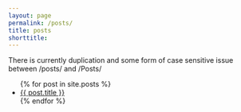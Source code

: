 ```yaml
---
layout: page
permalink: /posts/
title: posts
shorttitle:
---
```


There is currently duplication and some form of case sensitive issue between /posts/ and /Posts/


<ul>
{% for post in site.posts %}
<li>
<a href="{{ post.url }}">{{ post.title }}</a>
</li>
{% endfor %}
</ul>
